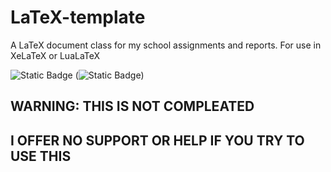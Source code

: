 # LaTeX-template
A LaTeX document class for my school assignments and reports.
For use in XeLaTeX or LuaLaTeX

![Static Badge](https://img.shields.io/badge/Works_on-my_machine-blue?style=for-the-badge) (![Static Badge](https://img.shields.io/badge/Not-working-Red?style=for-the-badge&color=f01414))

## WARNING: THIS IS NOT COMPLEATED
## I OFFER NO SUPPORT OR HELP IF YOU TRY TO USE THIS
